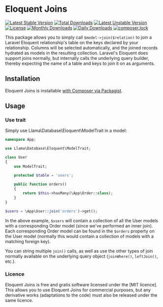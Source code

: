# Eloquent Joins

[![Latest Stable Version](https://poser.pugx.org/cgi/eloquent/v/stable)](https://packagist.org/packages/cgi/eloquent)
[![Total Downloads](https://poser.pugx.org/cgi/eloquent/downloads)](https://packagist.org/packages/cgi/eloquent)
[![Latest Unstable Version](https://poser.pugx.org/cgi/eloquent/v/unstable)](https://packagist.org/packages/cgi/eloquent)
[![License](https://poser.pugx.org/cgi/eloquent/license)](https://packagist.org/packages/cgi/eloquent)
[![Monthly Downloads](https://poser.pugx.org/cgi/eloquent/d/monthly)](https://packagist.org/packages/cgi/eloquent)
[![Daily Downloads](https://poser.pugx.org/cgi/eloquent/d/daily)](https://packagist.org/packages/cgi/eloquent)
[![composer.lock](https://poser.pugx.org/cgi/eloquent/composerlock)](https://packagist.org/packages/cgi/eloquent)

This package allows you to simply call `$model->join($relation)` to join a Laravel Eloquent relationship's table on the keys declared by your relationship. Columns will be selected automatically,  and the joined records hydrated as models in the resulting collection. Laravel's Eloquent does support joins normally, but internally calls the underlying query builder, thereby expecting the name of a table and keys to join it on as arguments.

## Installation

Eloquent Joins is installable [with Composer via Packagist](https://packagist.org/packages/cgi/eloquent).

## Usage

### Use trait

Simply use Llama\Database\Eloquent\ModelTrait in a model:

```php
namespace App;

use Llama\Database\Eloquent\ModelTrait;

class User
{
    use ModelTrait;

    protected $table = 'users';

    public function orders()
    {
        return $this->hasMany(\App\Order::class);
    }
}

$users = \App\User::join('orders')->get();
```

In the above example, `$users` will contain a collection of all the User models with a corresponding Order model (since we've performed an inner join). Each corresponding Order model can be found in the `$orders` property on the User model (normally this would contain a collection of models with a matching foreign key).

You can string multiple `join()` calls, as well as use the other types of join normally available on the underlying query object (`joinWhere()`, `leftJoin()`, etc.).

### Licence

Eloquent Joins is free and gratis software licensed under the [MIT licence]. This allows you to use Eloquent Joins for commercial purposes, but any derivative works (adaptations to the code) must also be released under the same licence.
